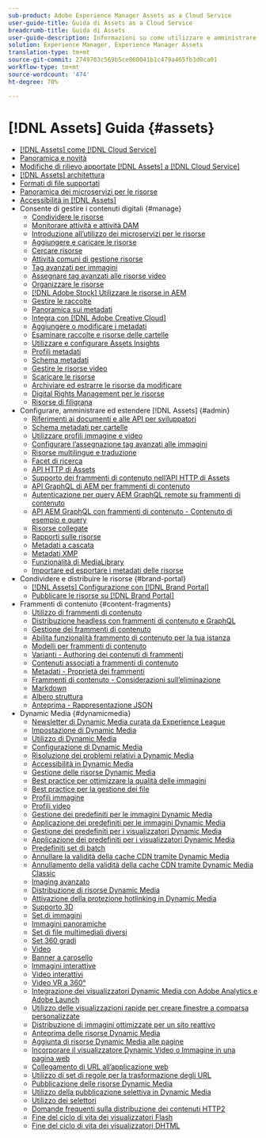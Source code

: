 ```yaml
---
sub-product: Adobe Experience Manager Assets as a Cloud Service
user-guide-title: Guida di Assets as a Cloud Service
breadcrumb-title: Guida di Assets
user-guide-description: Informazioni su come utilizzare e amministrare Experience Manager Assets as a Cloud Service.
solution: Experience Manager, Experience Manager Assets
translation-type: tm+mt
source-git-commit: 2749703c569b5ce060041b1c479a465fb3d0ca01
workflow-type: tm+mt
source-wordcount: '474'
ht-degree: 70%

---
```



# [!DNL Assets] Guida  {#assets}

+ [[!DNL Assets] come [!DNL Cloud Service]](/help/assets/home.md)
+ [Panoramica e novità](overview.md)
+ [Modifiche di rilievo apportate  [!DNL Assets] a [!DNL Cloud Service]](assets-cloud-changes.md)
+ [[!DNL Assets] architettura](architecture.md)
+ [Formati di file supportati](file-format-support.md)
+ [Panoramica dei microservizi per le risorse](asset-microservices-overview.md)
+ [Accessibilità in [!DNL Assets]](accessibility.md)
+ Consente di gestire i contenuti digitali {#manage}
   + [Condividere le risorse](share-assets.md)
   + [Monitorare attività e attività DAM](assets-activity-history.md)
   + [Introduzione all’utilizzo dei microservizi per le risorse](asset-microservices-configure-and-use.md)
   + [Aggiungere e caricare le risorse](add-assets.md)
   + [Cercare risorse](search-assets.md)
   + [Attività comuni di gestione risorse](manage-digital-assets.md)
   + [Tag avanzati per immagini](smart-tags.md)
   + [Assegnare tag avanzati alle risorse video](smart-tags-video-assets.md)
   + [Organizzare le risorse](organize-assets.md)
   + [ [!DNL Adobe Stock] Utilizzare le risorse in AEM](aem-assets-adobe-stock.md)
   + [Gestire le raccolte](manage-collections.md)
   + [Panoramica sui metadati](manage-metadata.md)
   + [Integra con [!DNL Adobe Creative Cloud]](aem-cc-integration-best-practices.md)
   + [Aggiungere o modificare i metadati](meta-edit.md)
   + [Esaminare raccolte e risorse delle cartelle](bulk-approval.md)
   + [Utilizzare e configurare Assets Insights](assets-insights.md)
   + [Profili metadati](metadata-profiles.md)
   + [Schema metadati](metadata-schemas.md)
   + [Gestire le risorse video](manage-video-assets.md)
   + [Scaricare le risorse](download-assets-from-aem.md)
   + [Archiviare ed estrarre le risorse da modificare](check-out-and-submit-assets.md)
   + [Digital Rights Management per le risorse](drm.md)
   + [Risorse di filigrana](watermark-assets.md)
+ Configurare, amministrare ed estendere [!DNL Assets] {#admin}
   + [Riferimenti ai documenti e alle API per sviluppatori](developer-reference-material-apis.md)
   + [Schema metadati per cartelle](folder-metadata-schema.md)
   + [Utilizzare profili immagine e video](/help/assets/dynamic-media/about-image-video-profiles.md)
   + [Configurare l’assegnazione tag avanzati alle immagini](smart-tags-configuration.md)
   + [Risorse multilingue e traduzione](translate-assets.md)
   + [Facet di ricerca](search-facets.md)
   + [API HTTP di Assets](mac-api-assets.md)
   + [Supporto dei frammenti di contenuto nell’API HTTP di Assets](content-fragments/assets-api-content-fragments.md)
   + [API GraphQL di AEM per frammenti di contenuto](content-fragments/graphql-api-content-fragments.md)
   + [Autenticazione per query AEM GraphQL remote su frammenti di contenuto](content-fragments/graphql-authentication-content-fragments.md)
   + [API AEM GraphQL con frammenti di contenuto - Contenuto di esempio e query](/help/assets/content-fragments/content-fragments-graphql-samples.md)
   + [Risorse collegate](use-assets-across-connected-assets-instances.md)
   + [Rapporti sulle risorse](asset-reports.md)
   + [Metadati a cascata](cascading-metadata.md)
   + [Metadati XMP](xmp-metadata.md)
   + [Funzionalità di MediaLibrary](medialibrary.md)
   + [Importare ed esportare i metadati delle risorse](metadata-import-export.md)
+ Condividere e distribuire le risorse {#brand-portal}
   + [ [!DNL Assets] Configurazione con [!DNL Brand Portal]](configure-aem-assets-with-brand-portal.md)
   + [Pubblicare le risorse su [!DNL Brand Portal]](publish-to-brand-portal.md)
+ Frammenti di contenuto {#content-fragments}
   + [Utilizzo di frammenti di contenuto](content-fragments/content-fragments.md)
   + [Distribuzione headless con frammenti di contenuto e GraphQL](content-fragments/content-fragments-graphql.md)
   + [Gestione dei frammenti di contenuto](content-fragments/content-fragments-managing.md)
   + [Abilita funzionalità frammento di contenuto per la tua istanza](content-fragments/content-fragments-configuration-browser.md)
   + [Modelli per frammenti di contenuto](content-fragments/content-fragments-models.md)
   + [Varianti - Authoring dei contenuti di frammenti](content-fragments/content-fragments-variations.md)
   + [Contenuti associati a frammenti di contenuto](content-fragments/content-fragments-assoc-content.md)
   + [Metadati - Proprietà dei frammenti](content-fragments/content-fragments-metadata.md)
   + [Frammenti di contenuto - Considerazioni sull’eliminazione](content-fragments/content-fragments-delete.md)
   + [Markdown](content-fragments/content-fragments-markdown.md)
   + [Albero struttura](/help/assets/content-fragments/content-fragments-structure-tree.md)
   + [Anteprima - Rappresentazione JSON](/help/assets/content-fragments/content-fragments-json-preview.md)
+ Dynamic Media {#dynamicmedia}
   + [Newsletter di Dynamic Media curata da Experience League](dynamic-media/dynamic-media-newsletter.md)
   + [Impostazione di Dynamic Media](dynamic-media/administering-dynamic-media.md)
   + [Utilizzo di Dynamic Media](dynamic-media/dynamic-media.md)
   + [Configurazione di Dynamic Media](dynamic-media/config-dm.md)
   + [Risoluzione dei problemi relativi a Dynamic Media](dynamic-media/troubleshoot-dm.md)
   + [Accessibilità in Dynamic Media](dynamic-media/accessibility-dm.md)
   + [Gestione delle risorse Dynamic Media](dynamic-media/managing-assets.md)
   + [Best practice per ottimizzare la qualità delle immagini](dynamic-media/best-practices-for-optimizing-the-quality-of-your-images.md)
   + [Best practice per la gestione dei file](dynamic-media/best-practices-for-file-management.md)
   + [Profili immagine](dynamic-media/image-profiles.md)
   + [Profili video](dynamic-media/video-profiles.md)
   + [Gestione dei predefiniti per le immagini Dynamic Media](dynamic-media/managing-image-presets.md)
   + [Applicazione dei predefiniti per le immagini Dynamic Media](dynamic-media/image-presets.md)
   + [Gestione dei predefiniti per i visualizzatori Dynamic Media](dynamic-media/managing-viewer-presets.md)
   + [Applicazione dei predefiniti per i visualizzatori Dynamic Media](dynamic-media/viewer-presets.md)
   + [Predefiniti set di batch](dynamic-media/batch-set-presets-dm.md)
   + [Annullare la validità della cache CDN tramite Dynamic Media](dynamic-media/invalidate-cdn-cache-dynamic-media.md)
   + [Annullamento della validità della cache CDN tramite Dynamic Media Classic](dynamic-media/invalidate-cdn-cache-dm-classic.md)
   + [Imaging avanzato](dynamic-media/imaging-faq.md)
   + [Distribuzione di risorse Dynamic Media](dynamic-media/delivering-dynamic-media-assets.md)
   + [Attivazione della protezione hotlinking in Dynamic Media](dynamic-media/hotlink-protection.md)
   + [Supporto 3D](dynamic-media/assets-3d.md)
   + [Set di immagini](dynamic-media/image-sets.md)
   + [Immagini panoramiche](dynamic-media/panoramic-images.md)
   + [Set di file multimediali diversi](dynamic-media/mixed-media-sets.md)
   + [Set 360 gradi](dynamic-media/spin-sets.md)
   + [Video](dynamic-media/video.md)
   + [Banner a carosello](dynamic-media/carousel-banners.md)
   + [Immagini interattive](dynamic-media/interactive-images.md)
   + [Video interattivi](dynamic-media/interactive-videos.md)
   + [Video VR a 360°](dynamic-media/360-video.md)
   + [Integrazione dei visualizzatori Dynamic Media con Adobe Analytics e Adobe Launch](dynamic-media/launch.md)
   + [Utilizzo delle visualizzazioni rapide per creare finestre a comparsa personalizzate](dynamic-media/custom-pop-ups.md)
   + [Distribuzione di immagini ottimizzate per un sito reattivo](dynamic-media/responsive-site.md)
   + [Anteprima delle risorse Dynamic Media](dynamic-media/previewing-assets.md)
   + [Aggiunta di risorse Dynamic Media alle pagine](dynamic-media/adding-dynamic-media-assets-to-pages.md)
   + [Incorporare il visualizzatore Dynamic Video o Immagine in una pagina web](dynamic-media/embed-code.md)
   + [Collegamento di URL all’applicazione web](dynamic-media/linking-urls-to-yourwebapplication.md)
   + [Utilizzo di set di regole per la trasformazione degli URL](dynamic-media/using-rulesets-to-transform-urls.md)
   + [Pubblicazione delle risorse Dynamic Media](dynamic-media/publishing-dynamicmedia-assets.md)
   + [Utilizzo della pubblicazione selettiva in Dynamic Media](dynamic-media/selective-publishing.md)
   + [Utilizzo dei selettori](dynamic-media/working-with-selectors.md)
   + [Domande frequenti sulla distribuzione dei contenuti HTTP2](dynamic-media/http2faq.md)
   + [Fine del ciclo di vita dei visualizzatori Flash](dynamic-media/flash-viewers-eol.md)
   + [Fine del ciclo di vita dei visualizzatori DHTML](dynamic-media/dhtml-viewer-endoflifefaqs.md)
